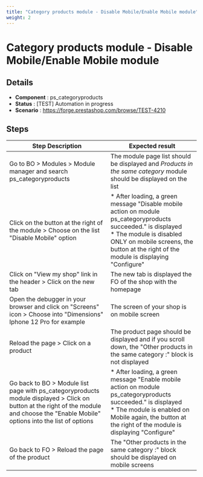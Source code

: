 ```yaml
---
title: "Category products module - Disable Mobile/Enable Mobile module"
weight: 2
---
```


# Category products module - Disable Mobile/Enable Mobile module
## Details
* **Component** : ps_categoryproducts
* **Status** : [TEST] Automation in progress
* **Scenario** : https://forge.prestashop.com/browse/TEST-4210

## Steps
| Step Description | Expected result |
| ----- | ----- |
| Go to BO > Modules > Module manager and search ps_categoryproducts | The module page list should be displayed and *Products in the same category* module should be displayed on the list |
| Click on the button at the right of the module > Choose on the list "Disable Mobile" option | * After loading, a green message "Disable mobile action on module ps_categoryproducts succeeded." is displayed<br> * The module is disabled ONLY on mobile screens, the button at the right of the module is displaying "Configure" |
| Click on "View my shop" link in the header > Click on the new tab | The new tab is displayed the FO of the shop with the homepage |
| Open the debugger in your browser and click on "Screens" icon > Choose into "Dimensions" Iphone 12 Pro for example | The screen of your shop is on mobile screen |
| Reload the page > Click on a product | The product page should be displayed and if you scroll down, the "Other products in the same category :" block is not displayed |
| Go back to BO > Module list page with ps_categoryproducts module displayed > Click on button at the right of the module and choose the "Enable Mobile" options into the list of options | * After loading, a green message "Enable mobile action on module ps_categoryproducts succeeded." is displayed<br> * The module is enabled on Mobile again, the button at the right of the module is displaying "Configure" |
| Go back to FO > Reload the page of the product | The "Other products in the same category :" block should be displayed on mobile screens |
